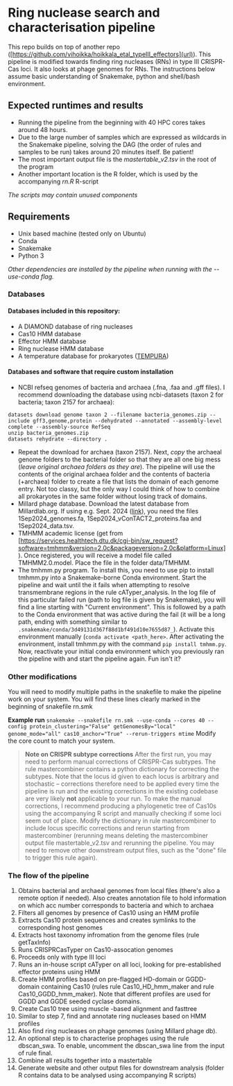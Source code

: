 # Ring nuclease search and characterisation pipeline
This repo builds on top of another repo ([https://github.com/vihoikka/hoikkala_etal_typeIII_effectors](url)).
This pipeline is modified towards finding ring nucleases (RNs) in type III CRISPR-Cas loci.
It also looks at phage genomes for RNs. The instructions below assume basic understanding of Snakemake, python and shell/bash environment.

## Expected runtimes and results
* Running the pipeline from the beginning with 40 HPC cores takes around 48 hours.
* Due to the large number of samples which are expressed as wildcards in the Snakemake pipeline, solving the DAG (the order of rules and samples to be run) takes around 20 minutes itself. Be patient!
* The most important output file is the *mastertable_v2.tsv* in the root of the program
* Another important location is the R folder, which is used by the accompanying *rn.R* R-script

*The scripts may contain unused components*

## Requirements
* Unix based machine (tested only on Ubuntu)
* Conda
* Snakemake
* Python 3

*Other dependencies are installed by the pipeline when running with the --use-conda flag.*

### Databases
#### Databases included in this repository:
* A DIAMOND database of ring nucleases
* Cas10 HMM database
* Effector HMM database
* Ring nuclease HMM database
* A temperature database for prokaryotes ([TEMPURA](http://togodb.org/db/tempura))

#### Databases and software that require custom installation
* NCBI refseq genomes of bacteria and archaea (.fna, .faa and .gff files). I recommend downloading the database using ncbi-datasets (taxon 2 for bacteria; taxon 2157 for archaea):
```shell
datasets download genome taxon 2 --filename bacteria_genomes.zip --include gff3,genome,protein --dehydrated --annotated --assembly-level complete --assembly-source RefSeq
unzip bacteria_genomes.zip
datasets rehydrate --directory .
```
* Repeat the download for archaea (taxon 2157). Next, *copy* the archaeal genome folders to the bacterial folder so that they are all one big mess (*leave original archaea folders as they are*). The pipeline will use the contents of the original archaea folder and the contents of bacteria (+archaea) folder to create a file that lists the domain of each genome entry. Not too classy, but the only way I could think of how to combine all prokaryotes in the same folder without losing track of domains.
* Millard phage database. Download the latest database from Millardlab.org. If using e.g. Sept. 2024 ([link](https://millardlab.org/bacteriophage-genomics/phage-genomes-sept-2024/)), you need the files 1Sep2024_genomes.fa, 1Sep2024_vConTACT2_proteins.faa and 1Sep2024_data.tsv.
* TMHMM academic license (get from [https://services.healthtech.dtu.dk/cgi-bin/sw_request?software=tmhmm&version=2.0c&packageversion=2.0c&platform=Linux]). Once registered, you will receive a model file called TMHMM2.0.model. Place the file in the folder data/TMHMM.
* The tmhmm.py program. To install this, you need to use pip to install tmhmm.py into a Snakemake-borne Conda environment. Start the pipeline and wait until the it fails when attempting to resolve transmembrane regions in the rule cATyper_analysis. In the log file of this particular failed run (path to log file is given by Snakemake), you will find a line starting with "Current environment". This is followed by a path to the Conda environment that was active during the fail (it will be a long path, ending with something similar to ```.snakemake/conda/3d49131d367f88d1bf491d10e7655d87_```). Activate this environment manually (```conda activate <path_here>```. After activating the environment, install tmhmm.py with the command ```pip install tmhmm.py```. Now, reactivate your initial conda environment which you previously ran the pipeline with and start the pipeline again. Fun isn't it?

### Other modifications
You will need to modify multiple paths in the snakefile to make the pipeline work on your system. You will find these lines clearly marked in the beginning of snakefile rn.smk

**Example run**
```snakemake --snakefile rn.smk --use-conda --cores 40 --config protein_clustering="False" getGenomesBy="local" genome_mode="all" cas10_anchor="True" --rerun-triggers mtime```
Modify the core count to match your system.

> **Note on CRISPR subtype corrections**
> After the first run, you may need to perform manual corrections of CRISPR-Cas subtypes.
> The rule mastercombiner contains a python dictionary for correcting the subtypes.
> Note that the locus id given to each locus is arbitrary and stochastic – corrections therefore need to be applied every time the pipeline is run and the existing corrections in the existing codebase are very likely **not** applicable to your run. To make the manual corrections, I recommend producing a phylogenetic tree of Cas10s using the accompanying R script and manually checking if some loci seem out of place. Modify the dictionary in rule mastercombiner to include locus specific corrections and rerun starting from mastercombiner (rerunning means deleting the mastercombiner output file mastertable_v2.tsv and rerunning the pipeline. You may need to remove other downstream output files, such as the "done" file to trigger this rule again).

### The flow of the pipeline
1. Obtains bacterial and archaeal genomes from local files (there's also a remote option if needed). Also creates annotation file to hold information on which acc number corresponds to bacteria and which to archaea
2. Filters all genomes by presence of Cas10 using an HMM profile
3. Extracts Cas10 protein sequences and creates symlinks to the corresponding host genomes
4. Extracts host taxonomy infromation from the genome files (rule getTaxInfo)
5. Runs CRISPRCasTyper on Cas10-assocation genomes
6. Proceeds only with type III loci
7. Runs an in-house script cATyper on all loci, looking for pre-established effector proteins using HMM
8. Create HMM profiles based on pre-flagged HD-domain or GGDD-domain containing Cas10 (rules rule Cas10_HD_hmm_maker and rule Cas10_GGDD_hmm_maker). Note that different profiles are used for GGDD and GGDE seeded cyclase domains.
9. Create Cas10 tree using muscle -based alignment and fasttree
10. Similar to step 7, find and annotate ring nucleases based on HMM profiles
11. Also find ring nucleases on phage genomes (using Millard phage db).
12. An optional step is to characterise prophages using the rule dbscan_swa. To enable, uncomment the dbscan_swa line from the input of rule final.
12. Combine all results together into a mastertable
13. Generate website and other output files for downstream analysis (folder R contains data to be analysed using accompanying R scripts)
